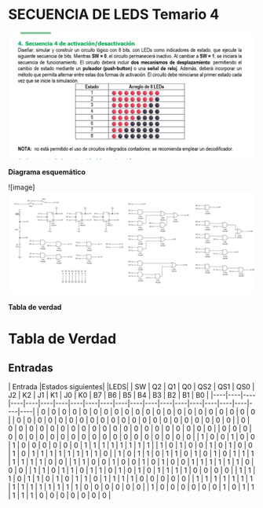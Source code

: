 # SECUENCIA DE LEDS Temario 4

![alt text](<Imagen de WhatsApp 2025-04-01 a las 11.04.36_fa32f1a5.jpg>)

**Diagrama esquemático**

![image]![alt text](image.png)

**Tabla de verdad**
# Tabla de Verdad

## Entradas
|      Entrada      |Estados siguientes|                             |LEDS|
| SW | Q2 | Q1 | Q0 | QS2 | QS1 | QS0 | J2 | K2 | J1 | K1 | J0 | K0 | B7 | B6 | B5 | B4 | B3 | B2 | B1 | B0 |
|----|----|----|----|----|----|----|----|----|----|----|----|----|----|----|----|----|----|----|----|----|
| 0  | 0  | 0  | 0  | 0  | 0  | 0  | 0  | 0  | 0  | 0  | 0  | 0  | 0  | 0  | 0  | 0  | 0  | 0  | 0  | 0  |
| 0  | 0  | 0  | 0  | 0  | 0  | 0  | 0  | 0  | 0  | 0  | 0  | 0  | 0  | 0  | 0  | 0  | 0  | 0  | 0  | 0  |
| 0  | 0  | 0  | 0  | 0  | 0  | 0  | 0  | 0  | 0  | 0  | 0  | 0  | 0  | 0  | 0  | 0  | 0  | 0  | 0  | 0  |
| 0  | 0  | 0  | 0  | 0  | 0  | 0  | 0  | 0  | 0  | 0  | 0  | 0  | 0  | 0  | 0  | 0  | 0  | 0  | 0  | 0  |
| 1  | 0  | 0  | 1  | 0  | 0  | 1  | 0  | 0  | 0  | 0  | 0  | 0  | 1  | 1  | 1  | 1  | 1  | 1  | 1  | 1  |
| 1  | 0  | 1  | 0  | 0  | 1  | 0  | 1  | 0  | 0  | 1  | 0  | 1  | 1  | 1  | 1  | 1  | 1  | 1  | 1  | 0  |
| 1  | 0  | 1  | 1  | 0  | 1  | 1  | 0  | 1  | 0  | 1  | 0  | 1  | 1  | 1  | 1  | 1  | 1  | 1  | 0  | 0  |
| 1  | 1  | 0  | 0  | 1  | 0  | 0  | 1  | 0  | 1  | 0  | 0  | 1  | 1  | 1  | 1  | 1  | 1  | 0  | 0  | 0  |
| 1  | 1  | 0  | 1  | 1  | 0  | 1  | 1  | 0  | 1  | 0  | 1  | 0  | 1  | 1  | 1  | 1  | 0  | 0  | 0  | 0  |
| 1  | 1  | 1  | 0  | 1  | 1  | 0  | 1  | 0  | 1  | 1  | 0  | 1  | 1  | 1  | 1  | 0  | 0  | 0  | 0  | 0  |
| 1  | 1  | 1  | 1  | 1  | 1  | 1  | 1  | 1  | 1  | 1  | 1  | 1  | 1  | 1  | 0  | 0  | 0  | 0  | 0  | 0  |
| 1  | 0  | 0  | 0  | 0  | 0  | 0  | 1  | 0  | 1  | 1  | 1  | 1  | 1  | 0  | 0  | 0  | 0  | 0  | 0  | 0  |

